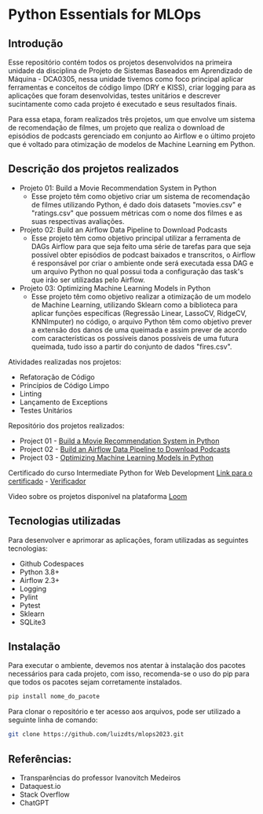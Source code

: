 # Python Essentials for MLOps

## Introdução

Esse repositório contém todos os projetos desenvolvidos na primeira unidade da disciplina de Projeto de Sistemas Baseados em Aprendizado de Máquina - DCA0305, nessa unidade tivemos como foco principal aplicar ferramentas e conceitos de código limpo (DRY e KISS), criar logging para as aplicações que foram desenvolvidas, testes unitários e descrever sucintamente como cada projeto é executado e seus resultados finais.

Para essa etapa, foram realizados três projetos, um que envolve um sistema de recomendação de filmes, um projeto que realiza o download de episódios de podcasts gerenciado em conjunto ao Airflow e o último projeto que é voltado para otimização de modelos de Machine Learning em Python.


## Descrição dos projetos realizados

- Projeto 01: Build a Movie Recommendation System in Python
    - Esse projeto têm como objetivo criar um sistema de recomendação de filmes utilizando Python, é dado dois datasets "movies.csv" e "ratings.csv" que possuem métricas com o nome dos filmes e as suas respectivas avaliações. 
- Projeto 02: Build an Airflow Data Pipeline to Download Podcasts
    - Esse projeto têm como objetivo principal utilizar a ferramenta de DAGs Airflow para que seja feito uma série de tarefas para que seja possível obter episódios de podcast baixados e transcritos, o Airflow é responsável por criar o ambiente onde será executada essa DAG e um arquivo Python no qual possui toda a configuração das task's que irão ser utilizadas pelo Airflow. 
- Projeto 03: Optimizing Machine Learning Models in Python
    - Esse projeto têm como objetivo realizar a otimização de um modelo de Machine Learning, utilizando Sklearn como a biblioteca para aplicar funções específicas (Regressão Linear, LassoCV, RidgeCV, KNNImputer) no código, o arquivo Python têm como objetivo prever a extensão dos danos de uma queimada e assim prever de acordo com características os possíveis danos possíveis de uma futura queimada, tudo isso a partir do conjunto de dados "fires.csv".

Atividades realizadas nos projetos:
- Refatoração de Código
- Princípios de Código Limpo
- Linting
- Lançamento de Exceptions
- Testes Unitários

Repositório dos projetos realizados:
- Project 01 - [Build a Movie Recommendation System in Python](https://github.com/luizdts/mlops2023/tree/main/Python_Essentials_for_MLOps/Project01)
- Project 02 - [Build an Airflow Data Pipeline to Download Podcasts](https://github.com/luizdts/mlops2023/tree/main/Python_Essentials_for_MLOps/Project02)
- Project 03 - [Optimizing Machine Learning Models in Python](https://github.com/luizdts/mlops2023/tree/main/Python_Essentials_for_MLOps/Project03)

Certificado do curso Intermediate Python for Web Development [Link para o certificado](https://app.dataquest.io/view_cert/NIZH7IQPJ2XN1MXZ7227) - [Verificador](https://app.dataquest.io/verify_cert/NIZH7IQPJ2XN1MXZ7227/)


Video sobre os projetos disponível na plataforma [Loom](https://www.loom.com/share/cf65bbc12bd14b82941689ddc54e915a?sid=50359c82-39df-4980-8379-725ec720f7a5)

## Tecnologias utilizadas 

Para desenvolver e aprimorar as aplicações, foram utilizadas as seguintes tecnologias:
- Github Codespaces
- Python 3.8+
- Airflow 2.3+
- Logging
- Pylint
- Pytest
- Sklearn
- SQLite3

## Instalação

Para executar o ambiente, devemos nos atentar à instalação dos pacotes necessários para cada projeto, com isso, recomenda-se o uso do pip para que todos os pacotes sejam corretamente instalados.

```bash
pip install nome_do_pacote
```

Para clonar o repositório e ter acesso aos arquivos, pode ser utilizado a seguinte linha de comando:
```bash
git clone https://github.com/luizdts/mlops2023.git
```

## Referências: 
- Transparências do professor Ivanovitch Medeiros
- Dataquest.io
- Stack Overflow
- ChatGPT